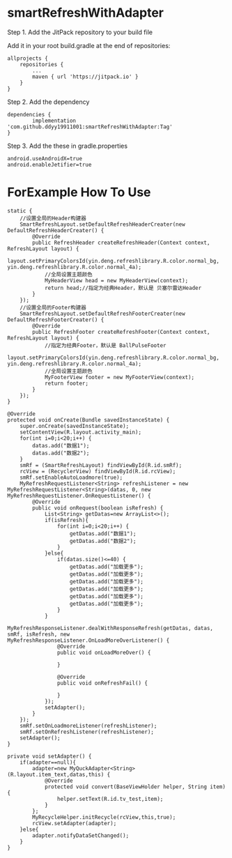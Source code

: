 # smartRefreshWithAdapter
Step 1. Add the JitPack repository to your build file

Add it in your root build.gradle at the end of repositories:

	allprojects {
		repositories {
			...
			maven { url 'https://jitpack.io' }
		}
	}
Step 2. Add the dependency

	dependencies {
	        implementation 'com.github.ddyy19911001:smartRefreshWithAdapter:Tag'
	}

Step 3. Add the these in gradle.properties
 
    android.useAndroidX=true
    android.enableJetifier=true

# ForExample How To Use
    
    static {
        //设置全局的Header构建器
        SmartRefreshLayout.setDefaultRefreshHeaderCreater(new DefaultRefreshHeaderCreater() {
            @Override
            public RefreshHeader createRefreshHeader(Context context, RefreshLayout layout) {
                layout.setPrimaryColorsId(yin.deng.refreshlibrary.R.color.normal_bg, yin.deng.refreshlibrary.R.color.normal_4a);
                //全局设置主题颜色
                MyHeaderView head = new MyHeaderView(context);
                return head;//指定为经典Header，默认是 贝塞尔雷达Header
            }
        });
        //设置全局的Footer构建器
        SmartRefreshLayout.setDefaultRefreshFooterCreater(new DefaultRefreshFooterCreater() {
            @Override
            public RefreshFooter createRefreshFooter(Context context, RefreshLayout layout) {
                //指定为经典Footer，默认是 BallPulseFooter
                layout.setPrimaryColorsId(yin.deng.refreshlibrary.R.color.normal_bg, yin.deng.refreshlibrary.R.color.normal_4a);
                //全局设置主题颜色
                MyFooterView footer = new MyFooterView(context);
                return footer;
            }
        });
    }

    @Override
    protected void onCreate(Bundle savedInstanceState) {
        super.onCreate(savedInstanceState);
        setContentView(R.layout.activity_main);
        for(int i=0;i<20;i++) {
            datas.add("数据1");
            datas.add("数据2");
        }
        smRf = (SmartRefreshLayout) findViewById(R.id.smRf);
        rcView = (RecyclerView) findViewById(R.id.rcView);
        smRf.setEnableAutoLoadmore(true);
        MyRefreshRequestListener<String> refreshListener = new MyRefreshRequestListener<String>(datas, 0, new MyRefreshRequestListener.OnRequestListener() {
            @Override
            public void onRequest(boolean isRefresh) {
                List<String> getDatas=new ArrayList<>();
                if(isRefresh){
                    for(int i=0;i<20;i++) {
                        getDatas.add("数据1");
                        getDatas.add("数据2");
                    }
                }else{
                    if(datas.size()<=40) {
                        getDatas.add("加载更多");
                        getDatas.add("加载更多");
                        getDatas.add("加载更多");
                        getDatas.add("加载更多");
                        getDatas.add("加载更多");
                        getDatas.add("加载更多");
                    }
                }
                MyRefreshResponseListener.dealWithResponseRefresh(getDatas, datas, smRf, isRefresh, new MyRefreshResponseListener.OnLoadMoreOverListener() {
                    @Override
                    public void onLoadMoreOver() {

                    }

                    @Override
                    public void onRefreshFail() {

                    }
                });
                setAdapter();
            }
        });
        smRf.setOnLoadmoreListener(refreshListener);
        smRf.setOnRefreshListener(refreshListener);
        setAdapter();
    }

    private void setAdapter() {
        if(adapter==null){
            adapter=new MyQuckAdapter<String>(R.layout.item_text,datas,this) {
                @Override
                protected void convert(BaseViewHolder helper, String item) {
                    helper.setText(R.id.tv_test,item);
                }
            };
            MyRecycleHelper.initRecycle(rcView,this,true);
            rcView.setAdapter(adapter);
        }else{
            adapter.notifyDataSetChanged();
        }
    }
